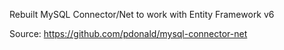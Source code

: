 Rebuilt MySQL Connector/Net to work with Entity Framework v6

Source: https://github.com/pdonald/mysql-connector-net
